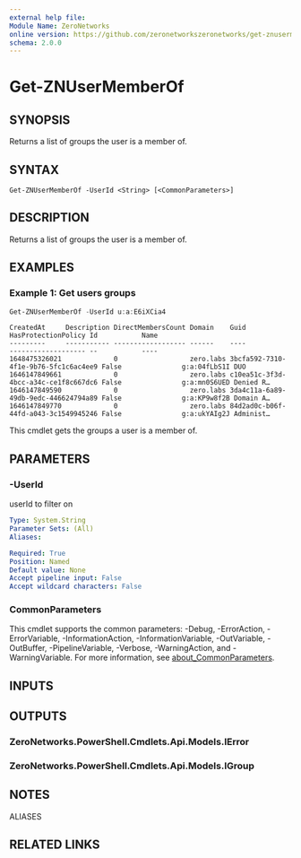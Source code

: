 ```yaml
---
external help file:
Module Name: ZeroNetworks
online version: https://github.com/zeronetworkszeronetworks/get-znusermemberof
schema: 2.0.0
---
```


# Get-ZNUserMemberOf

## SYNOPSIS
Returns a list of groups the user is a member of.

## SYNTAX

```
Get-ZNUserMemberOf -UserId <String> [<CommonParameters>]
```

## DESCRIPTION
Returns a list of groups the user is a member of.

## EXAMPLES

### Example 1: Get users groups
```powershell
Get-ZNUserMemberOf -UserId u:a:E6iXCia4
```

```output
CreatedAt     Description DirectMembersCount Domain    Guid                                 HasProtectionPolicy Id           Name
---------     ----------- ------------------ ------    ----                                 ------------------- --           ----     
1648475326021             0                  zero.labs 3bcfa592-7310-4f1e-9b76-5fc1c6ac4ee9 False               g:a:04fLbS1I DUO      
1646147849661             0                  zero.labs c10ea51c-3f3d-4bcc-a34c-ce1f8c667dc6 False               g:a:mn0S6UED Denied R…
1646147849590             0                  zero.labs 3da4c11a-6a89-49db-9edc-446624794a89 False               g:a:KP9w8f2B Domain A…
1646147849770             0                  zero.labs 84d2ad0c-b06f-44fd-a043-3c1549945246 False               g:a:ukYAIg2J Administ…
```

This cmdlet gets the groups a user is a member of.

## PARAMETERS

### -UserId
userId to filter on

```yaml
Type: System.String
Parameter Sets: (All)
Aliases:

Required: True
Position: Named
Default value: None
Accept pipeline input: False
Accept wildcard characters: False
```

### CommonParameters
This cmdlet supports the common parameters: -Debug, -ErrorAction, -ErrorVariable, -InformationAction, -InformationVariable, -OutVariable, -OutBuffer, -PipelineVariable, -Verbose, -WarningAction, and -WarningVariable. For more information, see [about_CommonParameters](http://go.microsoft.com/fwlink/?LinkID=113216).

## INPUTS

## OUTPUTS

### ZeroNetworks.PowerShell.Cmdlets.Api.Models.IError

### ZeroNetworks.PowerShell.Cmdlets.Api.Models.IGroup

## NOTES

ALIASES

## RELATED LINKS

